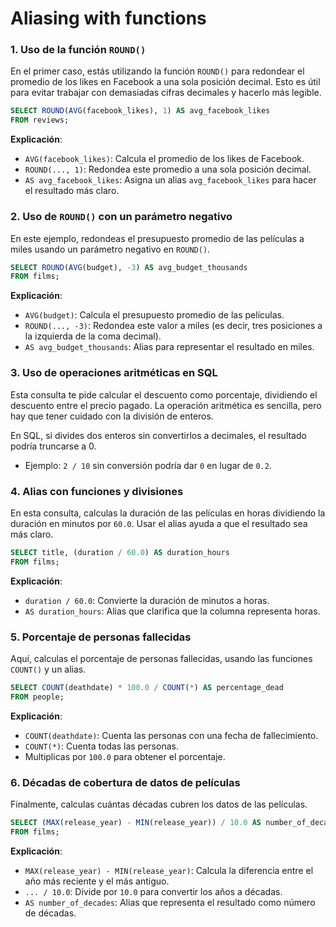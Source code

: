 # Aliasing with functions

### 1. **Uso de la función `ROUND()`**

En el primer caso, estás utilizando la función `ROUND()` para redondear el promedio de los likes en Facebook a una sola posición decimal. Esto es útil para evitar trabajar con demasiadas cifras decimales y hacerlo más legible.

```sql
SELECT ROUND(AVG(facebook_likes), 1) AS avg_facebook_likes
FROM reviews;
```

**Explicación**:
- `AVG(facebook_likes)`: Calcula el promedio de los likes de Facebook.
- `ROUND(..., 1)`: Redondea este promedio a una sola posición decimal.
- `AS avg_facebook_likes`: Asigna un alias `avg_facebook_likes` para hacer el resultado más claro.

### 2. **Uso de `ROUND()` con un parámetro negativo**

En este ejemplo, redondeas el presupuesto promedio de las películas a miles usando un parámetro negativo en `ROUND()`.

```sql
SELECT ROUND(AVG(budget), -3) AS avg_budget_thousands
FROM films;
```

**Explicación**:
- `AVG(budget)`: Calcula el presupuesto promedio de las películas.
- `ROUND(..., -3)`: Redondea este valor a miles (es decir, tres posiciones a la izquierda de la coma decimal).
- `AS avg_budget_thousands`: Alias para representar el resultado en miles.

### 3. **Uso de operaciones aritméticas en SQL**

Esta consulta te pide calcular el descuento como porcentaje, dividiendo el descuento entre el precio pagado. La operación aritmética es sencilla, pero hay que tener cuidado con la división de enteros.

En SQL, si divides dos enteros sin convertirlos a decimales, el resultado podría truncarse a 0.

- Ejemplo: `2 / 10` sin conversión podría dar `0` en lugar de `0.2`.

### 4. **Alias con funciones y divisiones**

En esta consulta, calculas la duración de las películas en horas dividiendo la duración en minutos por `60.0`. Usar el alias ayuda a que el resultado sea más claro.

```sql
SELECT title, (duration / 60.0) AS duration_hours
FROM films;
```

**Explicación**:
- `duration / 60.0`: Convierte la duración de minutos a horas.
- `AS duration_hours`: Alias que clarifica que la columna representa horas.

### 5. **Porcentaje de personas fallecidas**

Aquí, calculas el porcentaje de personas fallecidas, usando las funciones `COUNT()` y un alias.

```sql
SELECT COUNT(deathdate) * 100.0 / COUNT(*) AS percentage_dead
FROM people;
```

**Explicación**:
- `COUNT(deathdate)`: Cuenta las personas con una fecha de fallecimiento.
- `COUNT(*)`: Cuenta todas las personas.
- Multiplicas por `100.0` para obtener el porcentaje.

### 6. **Décadas de cobertura de datos de películas**

Finalmente, calculas cuántas décadas cubren los datos de las películas.

```sql
SELECT (MAX(release_year) - MIN(release_year)) / 10.0 AS number_of_decades
FROM films;
```

**Explicación**:
- `MAX(release_year) - MIN(release_year)`: Calcula la diferencia entre el año más reciente y el más antiguo.
- `... / 10.0`: Divide por `10.0` para convertir los años a décadas.
- `AS number_of_decades`: Alias que representa el resultado como número de décadas.